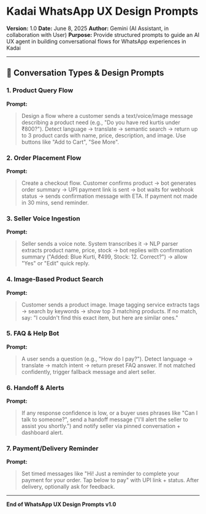 # Kadai WhatsApp UX Design Prompts

**Version:** 1.0
**Date:** June 8, 2025
**Author:** Gemini (AI Assistant, in collaboration with User)
**Purpose:** Provide structured prompts to guide an AI UX agent in building conversational flows for WhatsApp experiences in Kadai

---

## 📄 Conversation Types & Design Prompts

### 1. Product Query Flow

**Prompt:**

> Design a flow where a customer sends a text/voice/image message describing a product need (e.g., "Do you have red kurtis under ₹800?"). Detect language → translate → semantic search → return up to 3 product cards with name, price, description, and image. Use buttons like "Add to Cart", "See More".

### 2. Order Placement Flow

**Prompt:**

> Create a checkout flow. Customer confirms product → bot generates order summary → UPI payment link is sent → bot waits for webhook status → sends confirmation message with ETA. If payment not made in 30 mins, send reminder.

### 3. Seller Voice Ingestion

**Prompt:**

> Seller sends a voice note. System transcribes it → NLP parser extracts product name, price, stock → bot replies with confirmation summary ("Added: Blue Kurti, ₹499, Stock: 12. Correct?") → allow "Yes" or "Edit" quick reply.

### 4. Image-Based Product Search

**Prompt:**

> Customer sends a product image. Image tagging service extracts tags → search by keywords → show top 3 matching products. If no match, say: "I couldn't find this exact item, but here are similar ones."

### 5. FAQ & Help Bot

**Prompt:**

> A user sends a question (e.g., "How do I pay?"). Detect language → translate → match intent → return preset FAQ answer. If not matched confidently, trigger fallback message and alert seller.

### 6. Handoff & Alerts

**Prompt:**

> If any response confidence is low, or a buyer uses phrases like "Can I talk to someone?", send a handoff message ("I'll alert the seller to assist you shortly.") and notify seller via pinned conversation + dashboard alert.

### 7. Payment/Delivery Reminder

**Prompt:**

> Set timed messages like "Hi! Just a reminder to complete your payment for your order. Tap below to pay" with UPI link + status. After delivery, optionally ask for feedback.

---

**End of WhatsApp UX Design Prompts v1.0**
